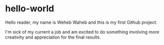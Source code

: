 # hello-world
Hello reader, my name is Weheb Waheb and this is my first Github project.

I'm sick of my current a job and am excited to do something involving more creativity
and appreciation for the final results.
